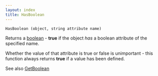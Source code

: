 ```yaml
---
layout: index
title: HasBoolean
---
```


    HasBoolean (object, string attribute name)

Returns a [boolean](../types/boolean.html) - **true** if the object *has* a boolean attribute of the specified name.

Whether the value of that attribute is true or false is unimportant - this function always returns **true** if a value has been defined.

See also [GetBoolean](getboolean.html)
